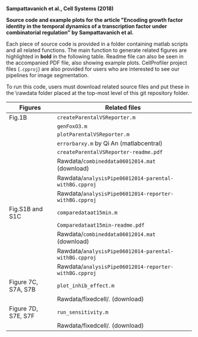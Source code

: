 **Sampattavanich et al., Cell Systems (2018)**

**Source code and example plots for the article "Encoding growth factor
identity in the temporal dynamics of a transcription factor under
combinatorial regulation" by Sampattavanich et al.**

Each piece of source code is provided in a folder containing matlab
scripts and all related functions. The main function to generate related
figures are highlighted in **bold** in the following table. Readme file
can also be seen in the accompanied PDF file, also showing example
plots. CellProfiler project files (`.cpproj`) are also provided for users
who are interested to see our pipelines for image segmentation.

To run this code, users must download related source files and put these
in the \\rawdata folder placed at the top-most level of this git
repository folder.

| Figures             | Related files                                         |
|---------------------|-------------------------------------------------------|
| Fig.1B              | `createParentalVSReporter.m`                          |
|                     | `genFoxO3.m`                                          |
|                     | `plotParentalVSReporter.m`                            |
|                     | `errorbarxy.m` by Qi An (matlabcentral)               |
|                     | `createParentalVSReporter-readme.pdf`                 |
|                     | Rawdata/`combineddata06012014.mat` (download)         |
|                     | Rawdata/`analysisPipe06012014-parental-withBG.cpproj` |
|                     | Rawdata/`analysisPipe06012014-reporter-withBG.cpproj` |
| Fig.S1B and S1C     | `comparedataat15min.m`                                |
|                     | `Comparedataat15min-readme.pdf`                       |
|                     | Rawdata/`combineddata06012014.mat` (download)         |
|                     | Rawdata/`analysisPipe06012014-parental-withBG.cpproj` |
|                     | Rawdata/`analysisPipe06012014-reporter-withBG.cpproj` |
| Figure 7C, S7A, S7B | `plot_inhib_effect.m`                                 |
|                     | Rawdata/fixedcell/*.* (download)                      |
| Figure 7D, S7E, S7F | `run_sensitivity.m`                                   |
|                     | Rawdata/fixedcell/*.* (download)                      |